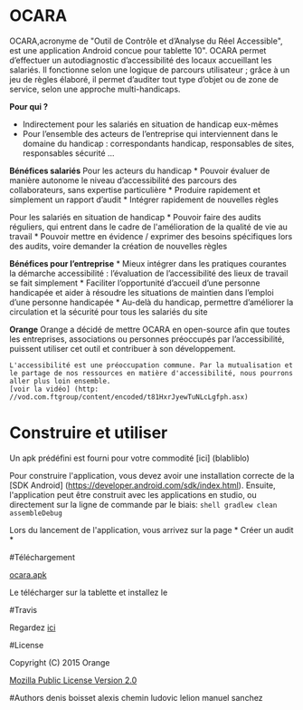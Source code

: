 # OCARA

OCARA,acronyme de "Outil de Contrôle et d’Analyse du Réel Accessible", est une application Android concue pour tablette 10".
OCARA permet d’effectuer un autodiagnostic d’accessibilité des locaux accueillant les salariés. 
Il fonctionne selon une logique de parcours utilisateur ; grâce à un jeu de règles élaboré, il permet d’auditer tout type d’objet ou de zone de service, 
selon une approche multi-handicaps.



**Pour qui ?**
   * Indirectement pour les salariés en situation de handicap eux-mêmes 
   * Pour l’ensemble des acteurs de l’entreprise qui interviennent dans le domaine du handicap : correspondants handicap, responsables de sites, responsables sécurité …


**Bénéfices salariés**
   Pour les acteurs du handicap
	* Pouvoir évaluer de manière autonome le niveau d’accessibilité des parcours des collaborateurs, sans expertise particulière
	* Produire rapidement et simplement un rapport d’audit
	* Intégrer rapidement de nouvelles règles 	

  Pour les salariés en situation de handicap
	* Pouvoir faire des audits réguliers, qui entrent dans le cadre de l'amélioration de la qualité de vie au travail
	* Pouvoir mettre en évidence / exprimer des besoins spécifiques lors des audits, voire demander la création de nouvelles règles


**Bénéfices pour l’entreprise**
    * Mieux intégrer dans les pratiques courantes la démarche accessibilité : l’évaluation de l’accessibilité des lieux de travail se fait simplement 
    * Faciliter l’opportunité d’accueil d’une personne handicapée et aider à résoudre les situations de maintien dans l’emploi d’une personne handicapée
    * Au-delà du handicap, permettre d’améliorer la circulation et la sécurité pour tous les salariés du site 

**Orange** 
	Orange a décidé de mettre OCARA en open-source afin que toutes les entreprises, associations ou personnes préoccupés par l’accessibilité, puissent utiliser cet outil et contribuer à son développement.

	L'accessibilité est une préoccupation commune. Par la mutualisation et le partage de nos ressources en matière d'accessibilité, nous pourrons aller plus loin ensemble.
   	[voir la vidéo] (http: //vod.com.ftgroup/content/encoded/t81HxrJyewTuNLcLgfph.asx)



# Construire et utiliser

 Un apk prédéfini est fourni pour votre commodité [ici] (blabliblo)

 Pour construire l'application, vous devez avoir une installation correcte de la [SDK Android] (https://developer.android.com/sdk/index.html).
 Ensuite, l'application peut être construit avec les applications en studio, ou directement sur la ligne de commande par le biais:
	```shell
	gradlew clean assembleDebug
	```

Lors du lancement de l'application, vous arrivez sur la page * Créer un audit *

#Téléchargement

[ocara.apk](https://github.com/cSploit/android/releases/download/v1.6.0-rc.1/cSploit-release.apk)

Le télécharger sur la tablette et installez le

#Travis

Regardez [ici](https://travis-ci.org/Orange-OpenSource/trail-drawing)

#License

Copyright (C) 2015 Orange

[Mozilla Public License Version 2.0](https://www.mozilla.org/MPL/2.0)


#Authors
denis boisset
alexis chemin
ludovic lelion
manuel sanchez
